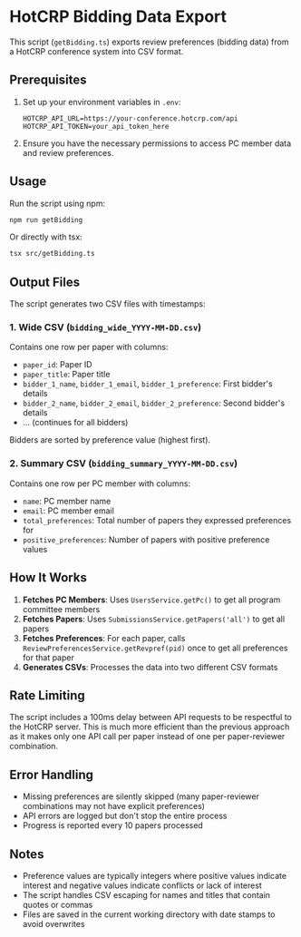 # HotCRP Bidding Data Export

This script (`getBidding.ts`) exports review preferences (bidding data) from a HotCRP conference system into CSV format.

## Prerequisites

1. Set up your environment variables in `.env`:
   ```
   HOTCRP_API_URL=https://your-conference.hotcrp.com/api
   HOTCRP_API_TOKEN=your_api_token_here
   ```

2. Ensure you have the necessary permissions to access PC member data and review preferences.

## Usage

Run the script using npm:

```bash
npm run getBidding
```

Or directly with tsx:

```bash
tsx src/getBidding.ts
```

## Output Files

The script generates two CSV files with timestamps:

### 1. Wide CSV (`bidding_wide_YYYY-MM-DD.csv`)

Contains one row per paper with columns:
- `paper_id`: Paper ID
- `paper_title`: Paper title
- `bidder_1_name`, `bidder_1_email`, `bidder_1_preference`: First bidder's details
- `bidder_2_name`, `bidder_2_email`, `bidder_2_preference`: Second bidder's details
- ... (continues for all bidders)

Bidders are sorted by preference value (highest first).

### 2. Summary CSV (`bidding_summary_YYYY-MM-DD.csv`)

Contains one row per PC member with columns:
- `name`: PC member name
- `email`: PC member email
- `total_preferences`: Total number of papers they expressed preferences for
- `positive_preferences`: Number of papers with positive preference values

## How It Works

1. **Fetches PC Members**: Uses `UsersService.getPc()` to get all program committee members
2. **Fetches Papers**: Uses `SubmissionsService.getPapers('all')` to get all papers
3. **Fetches Preferences**: For each paper, calls `ReviewPreferencesService.getRevpref(pid)` once to get all preferences for that paper
4. **Generates CSVs**: Processes the data into two different CSV formats

## Rate Limiting

The script includes a 100ms delay between API requests to be respectful to the HotCRP server. This is much more efficient than the previous approach as it makes only one API call per paper instead of one per paper-reviewer combination.

## Error Handling

- Missing preferences are silently skipped (many paper-reviewer combinations may not have explicit preferences)
- API errors are logged but don't stop the entire process
- Progress is reported every 10 papers processed

## Notes

- Preference values are typically integers where positive values indicate interest and negative values indicate conflicts or lack of interest
- The script handles CSV escaping for names and titles that contain quotes or commas
- Files are saved in the current working directory with date stamps to avoid overwrites
